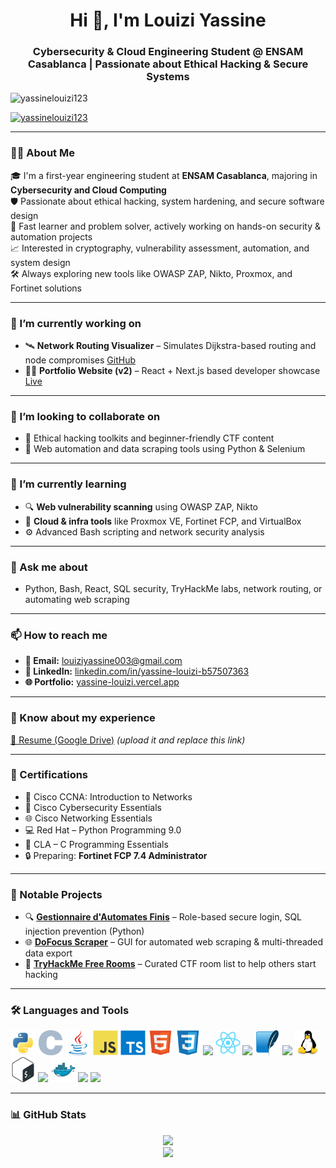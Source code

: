 <h1 align="center">Hi 👋, I'm Louizi Yassine</h1>
<h3 align="center">Cybersecurity & Cloud Engineering Student @ ENSAM Casablanca | Passionate about Ethical Hacking & Secure Systems</h3>

<p align="left"> <img src="https://komarev.com/ghpvc/?username=yassinelouizi123&label=Profile%20views&color=0e75b6&style=flat" alt="yassinelouizi123" /> </p>

<p align="left"> <a href="https://github.com/ryo-ma/github-profile-trophy"><img src="https://github-profile-trophy.vercel.app/?username=yassinelouizi123" alt="yassinelouizi123" /></a> </p>

---

### 👨‍💻 About Me

🎓 I'm a first-year engineering student at **ENSAM Casablanca**, majoring in **Cybersecurity and Cloud Computing**  
🛡️ Passionate about ethical hacking, system hardening, and secure software design  
🧠 Fast learner and problem solver, actively working on hands-on security & automation projects  
📈 Interested in cryptography, vulnerability assessment, automation, and system design  
🛠️ Always exploring new tools like OWASP ZAP, Nikto, Proxmox, and Fortinet solutions

---

### 🔭 I’m currently working on

- 🛰️ **Network Routing Visualizer** – Simulates Dijkstra-based routing and node compromises [GitHub](https://github.com/Yassinelouizi123/network-viz-)
- 🧑‍🎓 **Portfolio Website (v2)** – React + Next.js based developer showcase [Live](https://yassine-louizi.vercel.app/)

---

### 🤝 I’m looking to collaborate on

- 🧪 Ethical hacking toolkits and beginner-friendly CTF content  
- 🧵 Web automation and data scraping tools using Python & Selenium

---

### 🌱 I’m currently learning

- 🔍 **Web vulnerability scanning** using OWASP ZAP, Nikto  
- 🧰 **Cloud & infra tools** like Proxmox VE, Fortinet FCP, and VirtualBox  
- ⚙️ Advanced Bash scripting and network security analysis

---

### 💬 Ask me about

- Python, Bash, React, SQL security, TryHackMe labs, network routing, or automating web scraping

---

### 📫 How to reach me

- **📧 Email:** louiziyassine003@gmail.com  
- **🔗 LinkedIn:** [linkedin.com/in/yassine-louizi-b57507363](https://www.linkedin.com/in/yassine-louizi-b57507363/)  
- **🌐 Portfolio:** [yassine-louizi.vercel.app](https://yassine-louizi.vercel.app/)

---

### 📄 Know about my experience

[📂 Resume (Google Drive)](https://drive.google.com/your-cv-link) *(upload it and replace this link)*

---

### 🧠 Certifications

- 🧩 Cisco CCNA: Introduction to Networks  
- 🔐 Cisco Cybersecurity Essentials  
- 🌐 Cisco Networking Essentials  
- 💻 Red Hat – Python Programming 9.0  
- 🧾 CLA – C Programming Essentials  
- 🔒 Preparing: **Fortinet FCP 7.4 Administrator**

---

### 🧪 Notable Projects

- 🔍 **[Gestionnaire d'Automates Finis](https://github.com/Yassinelouizi123/gestion-automates)** – Role-based secure login, SQL injection prevention (Python)
- 🌐 **[DoFocus Scraper](https://github.com/Yassinelouizi123/Dofocus-Item-Scraper)** – GUI for automated web scraping & multi-threaded data export
- 🧠 **[TryHackMe Free Rooms](https://github.com/Yassinelouizi123/tryhackme-free-rooms)** – Curated CTF room list to help others start hacking

---

### 🛠️ Languages and Tools

<p align="left">
  <a href="#"><img src="https://raw.githubusercontent.com/devicons/devicon/master/icons/python/python-original.svg" width="40" /></a>
  <a href="#"><img src="https://raw.githubusercontent.com/devicons/devicon/master/icons/c/c-original.svg" width="40" /></a>
  <a href="#"><img src="https://raw.githubusercontent.com/devicons/devicon/master/icons/java/java-original.svg" width="40" /></a>
  <a href="#"><img src="https://raw.githubusercontent.com/devicons/devicon/master/icons/javascript/javascript-original.svg" width="40" /></a>
  <a href="#"><img src="https://raw.githubusercontent.com/devicons/devicon/master/icons/typescript/typescript-original.svg" width="40" /></a>
  <a href="#"><img src="https://raw.githubusercontent.com/devicons/devicon/master/icons/html5/html5-original.svg" width="40" /></a>
  <a href="#"><img src="https://raw.githubusercontent.com/devicons/devicon/master/icons/css3/css3-original.svg" width="40" /></a>
  <a href="#"><img src="https://www.vectorlogo.zone/logos/tailwindcss/tailwindcss-icon.svg" width="40" /></a>
  <a href="#"><img src="https://raw.githubusercontent.com/devicons/devicon/master/icons/react/react-original.svg" width="40" /></a>
  <a href="#"><img src="https://cdn.worldvectorlogo.com/logos/nextjs-2.svg" width="40" /></a>
  <a href="#"><img src="https://raw.githubusercontent.com/devicons/devicon/master/icons/sqlite/sqlite-original.svg" width="40" /></a>
  <a href="#"><img src="https://www.vectorlogo.zone/logos/git-scm/git-scm-icon.svg" width="40" /></a>
  <a href="#"><img src="https://raw.githubusercontent.com/devicons/devicon/master/icons/linux/linux-original.svg" width="40" /></a>
  <a href="#"><img src="https://raw.githubusercontent.com/devicons/devicon/master/icons/bash/bash-original.svg" width="40" /></a>
  <a href="#"><img src="https://www.vectorlogo.zone/logos/getpostman/getpostman-icon.svg" width="40" /></a>
  <a href="#"><img src="https://raw.githubusercontent.com/devicons/devicon/master/icons/docker/docker-original.svg" width="40" /></a>
  <a href="#"><img src="https://upload.wikimedia.org/wikipedia/commons/0/0b/Qt_logo_2016.svg" width="40" /></a>
  <a href="#"><img src="https://raw.githubusercontent.com/detain/svg-logos/780f25886640cef088af994181646db2f6b1a3f8/svg/selenium-logo.svg" width="40" /></a>
</p>

---

### 📊 GitHub Stats

<p align="center">
  <img src="https://github-readme-stats.vercel.app/api?username=yassinelouizi123&show_icons=true&locale=en" />
  <br/>
  <img src="https://github-readme-stats.vercel.app/api/top-langs?username=yassinelouizi123&show_icons=true&locale=en&layout=compact" />
</p>
